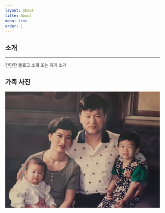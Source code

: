 ```yaml
---
layout: about
title: About
menu: true
order: 1
---
```


## 소개
---

간단한 블로그 소개 또는 자기 소개


## 가족 사진

![가족](/assets/img/family.jpg)


